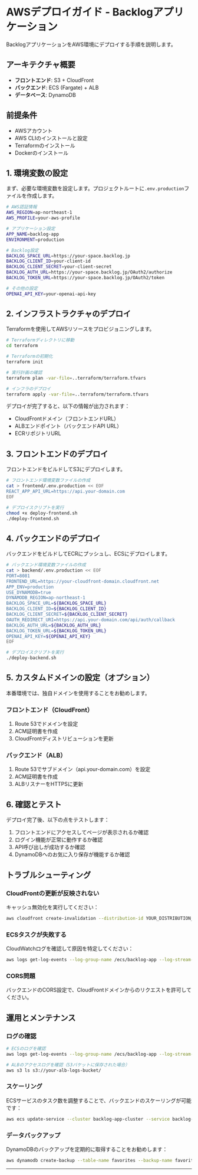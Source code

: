 # AWSデプロイガイド - Backlogアプリケーション
BacklogアプリケーションをAWS環境にデプロイする手順を説明します。

## アーキテクチャ概要

- **フロントエンド**: S3 + CloudFront
- **バックエンド**: ECS (Fargate) + ALB
- **データベース**: DynamoDB

## 前提条件

- AWSアカウント
- AWS CLIのインストールと設定
- Terraformのインストール
- Dockerのインストール

## 1. 環境変数の設定

まず、必要な環境変数を設定します。プロジェクトルートに`.env.production`ファイルを作成します。

```bash
# AWS認証情報
AWS_REGION=ap-northeast-1
AWS_PROFILE=your-aws-profile

# アプリケーション設定
APP_NAME=backlog-app
ENVIRONMENT=production

# Backlog設定
BACKLOG_SPACE_URL=https://your-space.backlog.jp
BACKLOG_CLIENT_ID=your-client-id
BACKLOG_CLIENT_SECRET=your-client-secret
BACKLOG_AUTH_URL=https://your-space.backlog.jp/OAuth2/authorize
BACKLOG_TOKEN_URL=https://your-space.backlog.jp/OAuth2/token

# その他の設定
OPENAI_API_KEY=your-openai-api-key
```

## 2. インフラストラクチャのデプロイ

Terraformを使用してAWSリソースをプロビジョニングします。

```bash
# Terraformディレクトリに移動
cd terraform

# Terraformの初期化
terraform init

# 実行計画の確認
terraform plan -var-file=..terraform/terraform.tfvars

# インフラのデプロイ
terraform apply -var-file=..terraform/terraform.tfvars
```

デプロイが完了すると、以下の情報が出力されます：
- CloudFrontドメイン（フロントエンドURL）
- ALBエンドポイント（バックエンドAPI URL）
- ECRリポジトリURL

## 3. フロントエンドのデプロイ

フロントエンドをビルドしてS3にデプロイします。

```bash
# フロントエンド環境変数ファイルの作成
cat > frontend/.env.production << EOF
REACT_APP_API_URL=https://api.your-domain.com
EOF

# デプロイスクリプトを実行
chmod +x deploy-frontend.sh
./deploy-frontend.sh
```

## 4. バックエンドのデプロイ

バックエンドをビルドしてECRにプッシュし、ECSにデプロイします。

```bash
# バックエンド環境変数ファイルの作成
cat > backend/.env.production << EOF
PORT=8081
FRONTEND_URL=https://your-cloudfront-domain.cloudfront.net
APP_ENV=production
USE_DYNAMODB=true
DYNAMODB_REGION=ap-northeast-1
BACKLOG_SPACE_URL=${BACKLOG_SPACE_URL}
BACKLOG_CLIENT_ID=${BACKLOG_CLIENT_ID}
BACKLOG_CLIENT_SECRET=${BACKLOG_CLIENT_SECRET}
OAUTH_REDIRECT_URI=https://api.your-domain.com/api/auth/callback
BACKLOG_AUTH_URL=${BACKLOG_AUTH_URL}
BACKLOG_TOKEN_URL=${BACKLOG_TOKEN_URL}
OPENAI_API_KEY=${OPENAI_API_KEY}
EOF

# デプロイスクリプトを実行
./deploy-backend.sh
```

## 5. カスタムドメインの設定（オプション）

本番環境では、独自ドメインを使用することをお勧めします。

### フロントエンド（CloudFront）
1. Route 53でドメインを設定
2. ACM証明書を作成
3. CloudFrontディストリビューションを更新

### バックエンド（ALB）
1. Route 53でサブドメイン（api.your-domain.com）を設定
2. ACM証明書を作成
3. ALBリスナーをHTTPSに更新

## 6. 確認とテスト

デプロイ完了後、以下の点をテストします：

1. フロントエンドにアクセスしてページが表示されるか確認
2. ログイン機能が正常に動作するか確認
3. API呼び出しが成功するか確認
4. DynamoDBへのお気に入り保存が機能するか確認







## トラブルシューティング

### CloudFrontの更新が反映されない
キャッシュ無効化を実行してください：
```bash
aws cloudfront create-invalidation --distribution-id YOUR_DISTRIBUTION_ID --paths "/*"
```

### ECSタスクが失敗する
CloudWatchログを確認して原因を特定してください：
```bash
aws logs get-log-events --log-group-name /ecs/backlog-app --log-stream-name YOUR_LOG_STREAM
```

### CORS問題
バックエンドのCORS設定で、CloudFrontドメインからのリクエストを許可してください。

## 運用とメンテナンス

### ログの確認
```bash
# ECSのログを確認
aws logs get-log-events --log-group-name /ecs/backlog-app --log-stream-name YOUR_LOG_STREAM

# ALBのアクセスログを確認（S3バケットに保存された場合）
aws s3 ls s3://your-alb-logs-bucket/
```

### スケーリング
ECSサービスのタスク数を調整することで、バックエンドのスケーリングが可能です：
```bash
aws ecs update-service --cluster backlog-app-cluster --service backlog-app-service --desired-count 4
```

### データバックアップ
DynamoDBのバックアップを定期的に取得することをお勧めします：
```bash
aws dynamodb create-backup --table-name favorites --backup-name favorites-backup
```

---